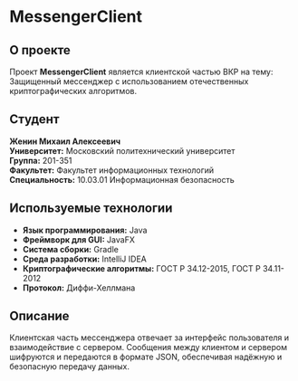 # MessengerClient

## О проекте
Проект **MessengerClient** является клиентской частью ВКР на тему:  
Защищенный мессенджер с использованием отечественных криптографических алгоритмов.

## Студент
**Женин Михаил Алексеевич**  
**Университет:** Московский политехнический университет  
**Группа:** 201-351  
**Факультет:** Факультет информационных технологий  
**Специальность:** 10.03.01 Информационная безопасность  

## Используемые технологии
- **Язык программирования:** Java
- **Фреймворк для GUI:** JavaFX
- **Система сборки:** Gradle
- **Среда разработки:** IntelliJ IDEA
- **Криптографические алгоритмы:** ГОСТ Р 34.12-2015, ГОСТ Р 34.11-2012
- **Протокол:** Диффи-Хеллмана

## Описание
Клиентская часть мессенджера отвечает за интерфейс пользователя и взаимодействие с сервером. Сообщения между клиентом и сервером шифруются и передаются в формате JSON, обеспечивая надёжную и безопасную передачу данных.
